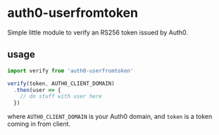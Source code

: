 # auth0-userfromtoken

Simple little module to verify an RS256 token issued by Auth0.

## usage

```js
import verify from 'auth0-userfromtoken'

verify(token, AUTH0_CLIENT_DOMAIN)
  .then(user => {
    // do stuff with user here
  })
```

where `AUTH0_CLIENT_DOMAIN` is your Auth0 domain, and `token` is a token coming in from client.